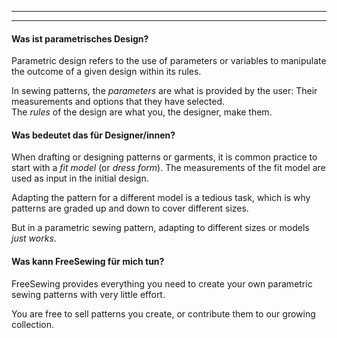 - - -
- - -

#### Was ist parametrisches Design?

Parametric design refers to the use of parameters or variables to manipulate the outcome of a given design within its rules.

In sewing patterns, the *parameters* are what is provided by the user: Their measurements and options that they have selected.  
The *rules* of the design are what you, the designer, make them.

#### Was bedeutet das für Designer/innen?

When drafting or designing patterns or garments, it is common practice to start with a *fit model* (or *dress form*). The measurements of the fit model are used as input in the initial design.

Adapting the pattern for a different model is a tedious task, which is why patterns are graded up and down to cover different sizes.

But in a parametric sewing pattern, adapting to different sizes or models *just works*.

#### Was kann FreeSewing für mich tun?

FreeSewing provides everything you need to create your own parametric sewing patterns with very little effort.

You are free to sell patterns you create, or contribute them to our growing collection.
